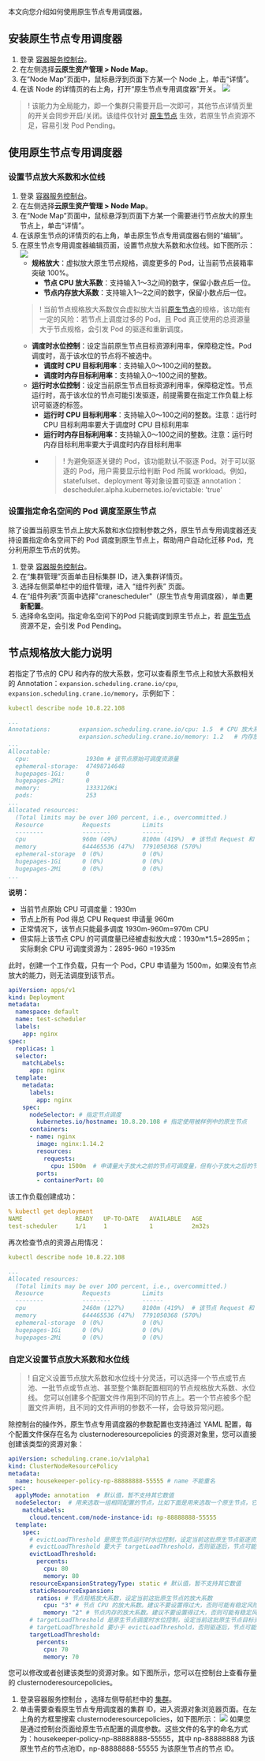 

本文向您介绍如何使用原生节点专用调度器。

## 安装原生节点专用调度器
1. 登录 [容器服务控制台](https://console.cloud.tencent.com/tke2/cluster?rid=8)。
2. 在左侧选择**云原生资产管理 > Node Map**。
3. 在“Node Map”页面中，鼠标悬浮到页面下方某一个 Node 上，单击“详情”。
4. 在该 Node 的详情页的右上角，打开“原生节点专用调度器”开关。
![](https://qcloudimg.tencent-cloud.cn/raw/4ba513112b247e1714ad149d2bc92b5c.png)

>!  该能力为全局能力，即一个集群只需要开启一次即可，其他节点详情页里的开关会同步开启/关闭。该组件仅针对 [原生节点](https://cloud.tencent.com/document/product/457/78197) 生效，若原生节点资源不足，容易引发 Pod Pending。

## 使用原生节点专用调度器

### 设置节点放大系数和水位线

1. 登录 [容器服务控制台](https://console.cloud.tencent.com/tke2/cluster?rid=8)。
2. 在左侧选择**云原生资产管理 > Node Map**。
3. 在“Node Map”页面中，鼠标悬浮到页面下方某一个需要进行节点放大的原生节点上，单击“详情”。
4. 在该原生节点的详情页的右上角，单击原生节点专用调度器右侧的“编辑”。
5. 在原生节点专用调度器编辑页面，设置节点放大系数和水位线。如下图所示：
![](https://qcloudimg.tencent-cloud.cn/raw/e524a2924da3cb0bd4e95090e64071a0.png)
	- **规格放大**：虚拟放大原生节点规格，调度更多的 Pod，让当前节点装箱率突破 100%。
		- **节点 CPU 放大系数**：支持输入1～3之间的数字，保留小数点后一位。
		- **节点内存放大系数**：支持输入1～2之间的数字，保留小数点后一位。
	>! 当前节点规格放大系数仅会虚拟放大当前[原生节点](https://cloud.tencent.com/document/product/457/78197)的规格，该功能有一定的风险：若节点上调度过多的 Pod，且 Pod 真正使用的总资源量大于节点规格，会引发 Pod 的驱逐和重新调度。
	- **调度时水位控制**：设定当前原生节点目标资源利用率，保障稳定性。Pod 调度时，高于该水位的节点将不被选中。
		- **调度时 CPU 目标利用率**：支持输入0～100之间的整数。
		- **调度时内存目标利用率**：支持输入0～100之间的整数。
	- **运行时水位控制**：设定当前原生节点目标资源利用率，保障稳定性。节点运行时，高于该水位的节点可能引发驱逐，前提需要在指定工作负载上标识可驱逐的标签。
		- **运行时 CPU 目标利用率**：支持输入0～100之间的整数。注意：运行时 CPU 目标利用率要大于调度时 CPU 目标利用率
		- **运行时内存目标利用率**：支持输入0～100之间的整数。注意：运行时内存目标利用率要大于调度时内存目标利用率
		- >! 为避免驱逐关键的 Pod，该功能默认不驱逐 Pod。对于可以驱逐的 Pod，用户需要显示给判断 Pod 所属 workload。例如，statefulset、deployment 等对象设置可驱逐 annotation：descheduler.alpha.kubernetes.io/evictable: 'true'

### 设置指定命名空间的 Pod 调度至原生节点

除了设置当前原生节点上放大系数和水位控制参数之外，原生节点专用调度器还支持设置指定命名空间下的 Pod 调度到原生节点上，帮助用户自动化迁移 Pod，充分利用原生节点的优势。

1. 登录 [容器服务控制台](https://console.cloud.tencent.com/tke2/cluster?rid=8)。
2. 在“集群管理”页面单击目标集群 ID，进入集群详情页。
3. 选择左侧菜单栏中的组件管理，进入 “组件列表” 页面。
4. 在“组件列表”页面中选择"cranescheduler"（原生节点专用调度器），单击**更新配置**。
5. 选择命名空间。指定命名空间下的Pod 只能调度到原生节点上，若 [原生节点](https://cloud.tencent.com/document/product/457/78197) 资源不足，会引发 Pod Pending。


## 节点规格放大能力说明

若指定了节点的 CPU 和内存的放大系数，您可以查看原生节点上和放大系数相关的 Annotation：`expansion.scheduling.crane.io/cpu`, `expansion.scheduling.crane.io/memory`，示例如下：

```yaml
kubectl describe node 10.8.22.108

...
Annotations:        expansion.scheduling.crane.io/cpu: 1.5	# CPU 放大系数
                    expansion.scheduling.crane.io/memory: 1.2	# 内存放大系数
...
Allocatable:
  cpu:                1930m	# 该节点原始可调度资源量
  ephemeral-storage:  47498714648
  hugepages-1Gi:      0
  hugepages-2Mi:      0
  memory:             1333120Ki
  pods:               253
...
Allocated resources:
  (Total limits may be over 100 percent, i.e., overcommitted.)
  Resource           Requests         Limits
  --------           --------         ------
  cpu                960m (49%)       8100m (419%)	# 该节点 Request 和 Limit 占用量
  memory             644465536 (47%)  7791050368 (570%)
  ephemeral-storage  0 (0%)           0 (0%)
  hugepages-1Gi      0 (0%)           0 (0%)
  hugepages-2Mi      0 (0%)           0 (0%)
...
```

**说明：**
- 当前节点原始 CPU 可调度量：1930m
- 节点上所有 Pod 得总 CPU Request 申请量 960m
- 正常情况下，该节点只能最多调度 1930m-960m=970m CPU
- 但实际上该节点 CPU 的可调度量已经被虚拟放大成：1930m*1.5=2895m；实际剩余 CPU 可调度资源为：2895-960 =1935m

此时，创建一个工作负载，只有一个 Pod，CPU 申请量为 1500m，如果没有节点放大的能力，则无法调度到该节点。

```yaml
apiVersion: apps/v1
kind: Deployment
metadata:
  namespace: default
  name: test-scheduler
  labels:
    app: nginx
spec:
  replicas: 1
  selector:
    matchLabels:
      app: nginx
  template:
    metadata:
      labels:
        app: nginx
    spec:
      nodeSelector:	# 指定节点调度
        kubernetes.io/hostname: 10.8.20.108	# 指定使用被样例中的原生节点
      containers:
      - name: nginx
        image: nginx:1.14.2
        resources:
          requests:
            cpu: 1500m	# 申请量大于放大之前的节点可调度量，但有小于放大之后的节点可调度量
        ports:
        - containerPort: 80
```

该工作负载创建成功：

```yaml
% kubectl get deployment 
NAME               READY   UP-TO-DATE   AVAILABLE   AGE
test-scheduler     1/1     1            1           2m32s

```

再次检查节点的资源占用情况：

```yaml
kubectl describe node 10.8.22.108

...
Allocated resources:
  (Total limits may be over 100 percent, i.e., overcommitted.)
  Resource           Requests         Limits
  --------           --------         ------
  cpu                2460m (127%)     8100m (419%)	# 该节点 Request 和 Limit 占用量。可以看到，Request 总和超过了节点原始可调度量，节点规格放大成功。
  memory             644465536 (47%)  7791050368 (570%)
  ephemeral-storage  0 (0%)           0 (0%)
  hugepages-1Gi      0 (0%)           0 (0%)
  hugepages-2Mi      0 (0%)           0 (0%)
```

### 自定义设置节点放大系数和水位线

>!   自定义设置节点放大系数和水位线十分灵活，可以选择一个节点或节点池、一批节点或节点池、甚至整个集群配置相同的节点规格放大系数、水位线。
您可以创建多个配置文件作用到不同的节点上。若一个节点被多个配置文件声明，且不同的文件声明的参数不一样，会导致异常问题。

除控制台的操作外，原生节点专用调度器的参数配置也支持通过 YAML 配置，每个配置文件保存在名为 clusternoderesourcepolicies 的资源对象里，您可以直接创建该类型的资源对象：
```yaml
apiVersion: scheduling.crane.io/v1alpha1
kind: ClusterNodeResourcePolicy
metadata:
  name: housekeeper-policy-np-88888888-55555 # name 不能重名
spec:
  applyMode: annotation	 # 默认值，暂不支持其它数值
  nodeSelector:	 # 用来选取一组相同配置的节点，比如下面是用来选取一个原生节点，它的 ID 是 np-88888888-55555。也可以使用一批节点共有的标签，实现批量节点的选择。
    matchLabels:
      cloud.tencent.com/node-instance-id: np-88888888-55555
  template:
    spec:
      # evictLoadThreshold 是原生节点运行时水位控制，设定当前这批原生节点驱逐资源利用率，保障稳定性。Pod 在原生节点上运行时，高于该水位的原生节点可能发生驱逐。为避免驱逐关键的 Pod，该功能默认不驱逐 Pod。对于可以驱逐的 Pod，用户需要显示给判断 Pod 所属 workload。例如，statefulset、deployment 等对象设置可驱逐 annotation：descheduler.alpha.kubernetes.io/evictable: 'true'。
      # evictLoadThreshold 要大于 targetLoadThreshold，否则驱逐后，节点可能持续被调度新的 Pod 导致抖动
      evictLoadThreshold: 
        percents:
          cpu: 80
          memory: 80
      resourceExpansionStrategyType: static # 默认值，暂不支持其它数值
      staticResourceExpansion:
        ratios: # 节点规格放大系数，设定当前这批原生节点的放大系数
          cpu: "3" # 节点 CPU 的放大系数。建议不要设置得过大，否则可能有稳定风险，控制台限制最大数值为3
          memory: "2" # 节点内存的放大系数。建议不要设置得过大，否则可能有稳定风险，控制台限制最大数值为3
      # targetLoadThreshold 是原生节点调度时水位控制，设定当前这批原生节点目标资源利用率，保障稳定性。Pod 调度时，高于该水位的原生节点将不被选中。
      # targetLoadThreshold 要小于 evictLoadThreshold，否则驱逐后，节点可能持续被调度新的 Pod 导致抖动
      targetLoadThreshold: 
        percents:
          cpu: 70
          memory: 70
```


您可以修改或者创建该类型的资源对象。如下图所示，您可以在控制台上查看存量的 clusternoderesourcepolicies。
1. 登录容器服务控制台 ，选择左侧导航栏中的 [集群](https://console.cloud.tencent.com/tke2/cluster)。
2. 单击需要查看原生节点专用调度器的集群 ID，进入资源对象浏览器页面。在左上角的方框里搜索 clusternoderesourcepolicies，如下图所示：
![](https://qcloudimg.tencent-cloud.cn/raw/538730d8c561de5ff7fb5a5ece6a6889.png)
如果您是通过控制台页面给原生节点配置的调度参数。这些文件的名字的命名方式为：housekeeper-policy-np-88888888-55555，其中 np-88888888 为该原生节点的节点池ID，np-88888888-55555 为该原生节点的节点 ID。
